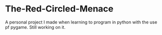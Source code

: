 # The-Red-Circled-Menace
A personal project I made when learning to program in python with the use pf pygame.  Still working on it.
